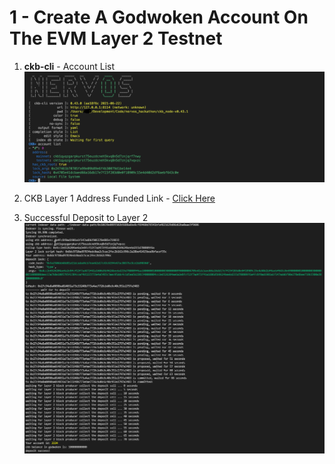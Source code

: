 # 1 - Create A Godwoken Account On The EVM Layer 2 Testnet

1. __ckb-cli__ - Account List
![ckb-cli - Account List](./ckb-cli-account-list.png)

2. CKB Layer 1 Address Funded Link - [Click Here](https://explorer.nervos.org/aggron/address/ckt1qyqzgarpkurst75euzdcneh5kvq8n5d7znjq7vqvzc)

3. Successful Deposit to Layer 2
![ckb-cli - Account List](./aggron-layer2-deposit-1.png)
